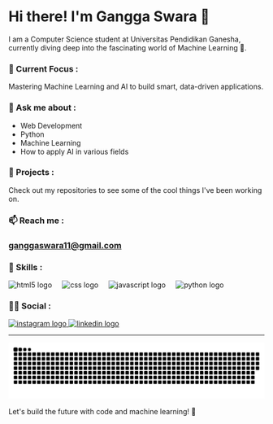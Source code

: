 # Hi there! I'm Gangga Swara 👋

I am a Computer Science student at Universitas Pendidikan Ganesha, currently diving deep into the fascinating world of Machine Learning 🤖.

### 🔭 Current Focus :

Mastering Machine Learning and AI to build smart, data-driven applications.

### 💬 Ask me about :

- Web Development
- Python
- Machine Learning
- How to apply AI in various fields

### 📂 Projects :

Check out my repositories to see some of the cool things I've been working on.

### 📫 Reach me :

### ganggaswara11@gmail.com


### 🔱 Skills :

<div align="left">
  <img src="https://cdn.jsdelivr.net/gh/devicons/devicon/icons/html5/html5-original.svg" height="30" alt="html5 logo"  />
  <img width="12" />
  <img src="https://cdn.jsdelivr.net/gh/devicons/devicon/icons/css3/css3-original.svg" height="30" alt="css logo"  />
  <img width="12" />
  <img src="https://cdn.jsdelivr.net/gh/devicons/devicon/icons/javascript/javascript-original.svg" height="30" alt="javascript logo"  />
  <img width="12" />
  <img src="https://cdn.jsdelivr.net/gh/devicons/devicon/icons/python/python-original.svg" height="30" alt="python logo"  />
  
</div>


### ⛓️‍💥 Social :
<div align="left">
  <a href="https://instagram.com/ganggaswaraa" target="_blank">
    <img src="https://skillicons.dev/icons?i=instagram" height="30" alt="instagram logo"  />
  </a>
   <a href="https://linkedin.com/in/gangga-swara" target="_blank">
    <img src="https://skillicons.dev/icons?i=linkedin"  height="30" alt="linkedin logo"  />
  </a>
</div>

---
![GitHub Contribution Grid Snake](github-contribution-grid-snake-dark.svg)

Let's build the future with code and machine learning! 🚀
